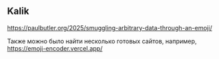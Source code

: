 Kalik
---
https://paulbutler.org/2025/smuggling-arbitrary-data-through-an-emoji/

Также можно было найти несколько готовых сайтов, например, https://emoji-encoder.vercel.app/